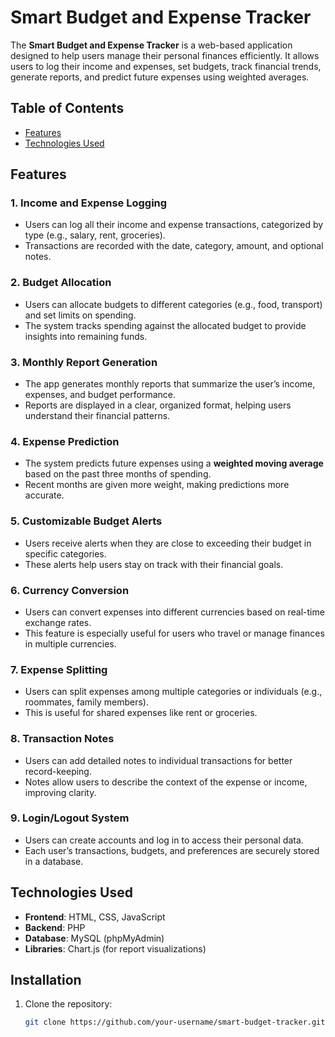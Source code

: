 # Smart Budget and Expense Tracker

The **Smart Budget and Expense Tracker** is a web-based application designed to help users manage their personal finances efficiently. It allows users to log their income and expenses, set budgets, track financial trends, generate reports, and predict future expenses using weighted averages.

## Table of Contents

- [Features](#features)
- [Technologies Used](#technologies-used)

## Features

### 1. **Income and Expense Logging**
   - Users can log all their income and expense transactions, categorized by type (e.g., salary, rent, groceries).
   - Transactions are recorded with the date, category, amount, and optional notes.

### 2. **Budget Allocation**
   - Users can allocate budgets to different categories (e.g., food, transport) and set limits on spending.
   - The system tracks spending against the allocated budget to provide insights into remaining funds.

### 3. **Monthly Report Generation**
   - The app generates monthly reports that summarize the user’s income, expenses, and budget performance.
   - Reports are displayed in a clear, organized format, helping users understand their financial patterns.

### 4. **Expense Prediction**
   - The system predicts future expenses using a **weighted moving average** based on the past three months of spending.
   - Recent months are given more weight, making predictions more accurate.

### 5. **Customizable Budget Alerts**
   - Users receive alerts when they are close to exceeding their budget in specific categories.
   - These alerts help users stay on track with their financial goals.

### 6. **Currency Conversion**
   - Users can convert expenses into different currencies based on real-time exchange rates.
   - This feature is especially useful for users who travel or manage finances in multiple currencies.

### 7. **Expense Splitting**
   - Users can split expenses among multiple categories or individuals (e.g., roommates, family members).
   - This is useful for shared expenses like rent or groceries.

### 8. **Transaction Notes**
   - Users can add detailed notes to individual transactions for better record-keeping.
   - Notes allow users to describe the context of the expense or income, improving clarity.

### 9. **Login/Logout System**
   - Users can create accounts and log in to access their personal data.
   - Each user’s transactions, budgets, and preferences are securely stored in a database.

## Technologies Used

- **Frontend**: HTML, CSS, JavaScript
- **Backend**: PHP
- **Database**: MySQL (phpMyAdmin)
- **Libraries**: Chart.js (for report visualizations)

## Installation

1. Clone the repository:

   ```bash
   git clone https://github.com/your-username/smart-budget-tracker.git
